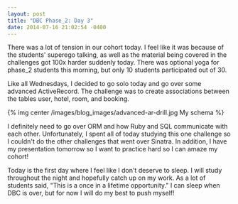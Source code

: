 ```yaml
---
layout: post
title: "DBC Phase_2: Day 3"
date: 2014-07-16 21:02:54 -0400
---
```


There was a lot of tension in our cohort today. I feel like it was because of the students' superego talking, as well as the material being covered in the challenges got 100x harder suddenly today. There was optional yoga for phase_2 students this morning, but only 10 students participated out of 30.

<!--more-->

Like all Wednesdays, I decided to go solo today and go over some advanced ActiveRecord. The challenge was to create associations between the tables user, hotel, room, and booking.

{% img center /images/blog_images/advanced-ar-drill.jpg My schema %}

I definitely need to go over ORM and how Ruby and SQL communicate with each other. Unfortunately, I spent all of today studying this one challenge so I couldn't do the other challenges that went over Sinatra. In addition, I have my presentation tomorrow so I want to practice hard so I can amaze my cohort!

Today is the first day where I feel like I don't deserve to sleep. I will study throughout the night and hopefully catch up on my work. As a lot of students said, "This is a once in a lifetime opportunity." I can sleep when DBC is over, but for now I will do my best to push myself!